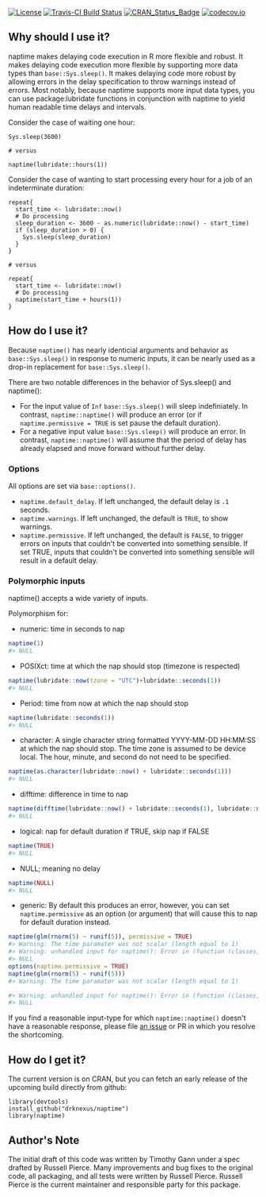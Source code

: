 [![License](http://img.shields.io/badge/license-GPL%20%28%3E=%202%29-brightgreen.svg?style=flat)](http://www.gnu.org/licenses/gpl-2.0.html) [![Travis-CI Build Status](https://travis-ci.org/drknexus/naptime.svg?branch=master)](https://travis-ci.org/drknexus/naptime) [![CRAN\_Status\_Badge](http://www.r-pkg.org/badges/version/naptime)](https://cran.r-project.org/package=naptime) [![codecov.io](https://codecov.io/github/drknexus/naptime/coverage.svg?branch=master)](https://codecov.io/github/drknexus/naptime?branch=master)

Why should I use it?
--------------------

naptime makes delaying code execution in R more flexible and robust. It makes delaying code execution more flexible by supporting more data types than `base::Sys.sleep()`. It makes delaying code more robust by allowing errors in the delay specification to throw warnings instead of errors. Most notably, because naptime supports more input data types, you can use package:lubridate functions in conjunction with naptime to yield human readable time delays and intervals.

Consider the case of waiting one hour:

    Sys.sleep(3600)

    # versus

    naptime(lubridate::hours(1))

Consider the case of wanting to start processing every hour for a job of an indeterminate duration:

    repeat{
      start_time <- lubridate::now()
      # Do processing
      sleep_duration <- 3600 - as.numeric(lubridate::now() - start_time)
      if (sleep_duration > 0) {
        Sys.sleep(sleep_duration)
      }
    }

    # versus

    repeat{
      start_time <- lubridate::now()
      # Do processing
      naptime(start_time + hours(1))
    }

How do I use it?
----------------

Because `naptime()` has nearly identicial arguments and behavior as `base::Sys.sleep()` in response to numeric inputs, it can be nearly used as a drop-in replacement for `base::Sys.sleep()`.

There are two notable differences in the behavior of Sys.sleep() and naptime():

-   For the input value of `Inf` `base::Sys.sleep()` will sleep indefiniately. In contrast, `naptime::naptime()` will produce an error (or if `naptime.permissive = TRUE` is set pause the default duration).
-   For a negative input value `base::Sys.sleep()` will produce an error. In contrast, `naptime::naptime()` will assume that the period of delay has already elapsed and move forward without further delay.

### Options

All options are set via `base::options()`.

-   `naptime.default_delay`. If left unchanged, the default delay is `.1` seconds.
-   `naptime.warnings`. If left unchanged, the default is `TRUE`, to show warnings.
-   `naptime.permissive`. If left unchanged, the default is `FALSE`, to trigger errors on inputs that couldn't be converted into something sensible. If set TRUE, inputs that couldn't be converted into something sensible will result in a default delay.

### Polymorphic inputs

naptime() accepts a wide variety of inputs.

Polymorphism for:

-   numeric: time in seconds to nap

``` r
naptime(1)
#> NULL
```

-   POSIXct: time at which the nap should stop (timezone is respected)

``` r
naptime(lubridate::now(tzone = "UTC")+lubridate::seconds(1))
#> NULL
```

-   Period: time from now at which the nap should stop

``` r
naptime(lubridate::seconds(1))
#> NULL
```

-   character: A single character string formatted YYYY-MM-DD HH:MM:SS at which the nap should stop. The time zone is assumed to be device local. The hour, minute, and second do not need to be specified.

``` r
naptime(as.character(lubridate::now() + lubridate::seconds(1)))
#> NULL
```

-   difftime: difference in time to nap

``` r
naptime(difftime(lubridate::now() + lubridate::seconds(1), lubridate::now()))
#> NULL
```

-   logical: nap for default duration if TRUE, skip nap if FALSE

``` r
naptime(TRUE)
#> NULL
```

-   NULL; meaning no delay

``` r
naptime(NULL)
#> NULL
```

-   generic: By default this produces an error, however, you can set `naptime.permissive` as an option (or argument) that will cause this to nap for default duration instead.

``` r
naptime(glm(rnorm(5) ~ runif(5)), permissive = TRUE)
#> Warning: The time paramater was not scalar (length equal to 1)
#> Warning: unhandled input for naptime(): Error in (function (classes, fdef, mtable) : unable to find an inherited method for function 'naptime' for signature '"list"'
#> NULL
options(naptime.permissive = TRUE)
naptime(glm(rnorm(5) ~ runif(5)))
#> Warning: The time paramater was not scalar (length equal to 1)

#> Warning: unhandled input for naptime(): Error in (function (classes, fdef, mtable) : unable to find an inherited method for function 'naptime' for signature '"list"'
#> NULL
```

If you find a reasonable input-type for which `naptime::naptime()` doesn't have a reasonable response, please file [an issue](https://github.com/drknexus/naptime/issues) or PR in which you resolve the shortcoming.

How do I get it?
----------------

The current version is on CRAN, but you can fetch an early release of the upcoming build directly from github:

    library(devtools)
    install_github("drknexus/naptime")
    library(naptime)

Author's Note
-------------

The initial draft of this code was written by Timothy Gann under a spec drafted by Russell Pierce. Many improvements and bug fixes to the original code, all packaging, and all tests were written by Russell Pierce. Russell Pierce is the current maintainer and responsible party for this package.
